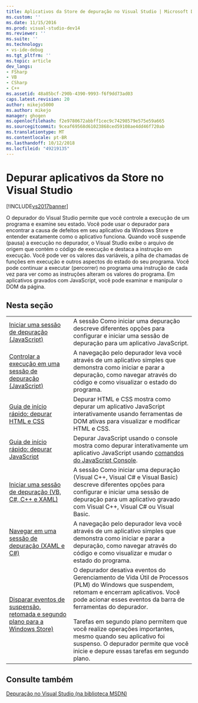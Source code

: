 ```yaml
---
title: Aplicativos da Store de depuração no Visual Studio | Microsoft Docs
ms.custom: ''
ms.date: 11/15/2016
ms.prod: visual-studio-dev14
ms.reviewer: ''
ms.suite: ''
ms.technology:
- vs-ide-debug
ms.tgt_pltfrm: ''
ms.topic: article
dev_langs:
- FSharp
- VB
- CSharp
- C++
ms.assetid: 48a85bcf-290b-4390-9993-f6f9dd73ad03
caps.latest.revision: 20
author: mikejo5000
ms.author: mikejo
manager: ghogen
ms.openlocfilehash: f2e9780672abbff1cec9c74298579e575e59a665
ms.sourcegitcommit: 9ceaf69568d61023868ced59108ae4dd46f720ab
ms.translationtype: MT
ms.contentlocale: pt-BR
ms.lasthandoff: 10/12/2018
ms.locfileid: "49219135"
---
```

# <a name="debug-store-apps-in-visual-studio"></a>Depurar aplicativos da Store no Visual Studio
[!INCLUDE[vs2017banner](../includes/vs2017banner.md)]

O depurador do Visual Studio permite que você controle a execução de um programa e examine seu estado. Você pode usar o depurador para encontrar a causa de defeitos em seu aplicativo da Windows Store e entender exatamente como o aplicativo funciona. Quando você suspende (pausa) a execução no depurador, o Visual Studio exibe o arquivo de origem que contém o código de execução e destaca a instrução em execução. Você pode ver os valores das variáveis​​, a pilha de chamadas de funções em execução e outros aspectos do estado do seu programa. Você pode continuar a executar (percorrer) no programa uma instrução de cada vez para ver como as instruções alteram os valores do programa. Em aplicativos gravados com JavaScript, você pode examinar e manipular o DOM da página.  
  
## <a name="in-this-section"></a>Nesta seção  
  
|||  
|-|-|  
|[Iniciar uma sessão de depuração (JavaScript)](../debugger/start-a-debugging-session-for-store-apps-in-visual-studio-javascript.md)|A sessão Como iniciar uma depuração descreve diferentes opções para configurar e iniciar uma sessão de depuração para um aplicativo JavaScript.|  
|[Controlar a execução em uma sessão de depuração (JavaScript)](../debugger/control-execution-of-a-store-app-in-a-visual-studio-debug-session-for-windows-store-apps-javascript.md)|A navegação pelo depurador leva você através de um aplicativo simples que demonstra como iniciar e parar a depuração, como navegar através do código e como visualizar o estado do programa.|  
|[Guia de início rápido: depurar HTML e CSS](../debugger/quickstart-debug-html-and-css.md)|Depurar HTML e CSS mostra como depurar um aplicativo JavaScript interativamente usando ferramentas de DOM ativas para visualizar e modificar HTML e CSS.|  
|[Guia de início rápido: depurar JavaScript](../debugger/quickstart-debug-javascript-using-the-console.md)|Depurar JavaScript usando o console mostra como depurar interativamente um aplicativo JavaScript usando [comandos do JavaScript Console](../debugger/javascript-console-commands.md).|  
|[Iniciar uma sessão de depuração (VB, C#, C++ e XAML)](../debugger/start-a-debugging-session-for-a-store-app-in-visual-studio-vb-csharp-cpp-and-xaml.md)|A sessão Como iniciar uma depuração (Visual C++, Visual C# e Visual Basic) descreve diferentes opções para configurar e iniciar uma sessão de depuração para um aplicativo gravado com Visual C++, Visual C# ou Visual Basic.|  
|[Navegar em uma sessão de depuração (XAML e C#)](../debugger/navigate-a-debugging-session-in-visual-studio-xaml-and-csharp.md)|A navegação pelo depurador leva você através de um aplicativo simples que demonstra como iniciar e parar a depuração, como navegar através do código e como visualizar e mudar o estado do programa.|  
|[Disparar eventos de suspensão, retomada e segundo plano para a Windows Store)](../debugger/how-to-trigger-suspend-resume-and-background-events-for-windows-store-apps-in-visual-studio.md)|O depurador desativa eventos do Gerenciamento de Vida Útil de Processos (PLM) do Windows que suspendem, retomam e encerram aplicativos. Você pode acionar esses eventos da barra de ferramentas do depurador.<br /><br /> Tarefas em segundo plano permitem que você realize operações importantes, mesmo quando seu aplicativo foi suspenso. O depurador permite que você inicie e depure essas tarefas em segundo plano.|  
  
## <a name="see-also"></a>Consulte também  
 [Depuração no Visual Studio (na biblioteca MSDN)](http://go.microsoft.com/fwlink/?LinkID=226896)



